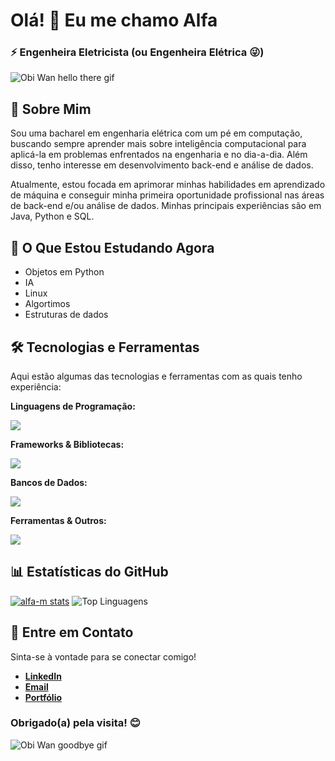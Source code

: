 # Olá! 👋 Eu me chamo Alfa

### ⚡ Engenheira Eletricista (ou Engenheira Elétrica 😜)
![Obi Wan hello there gif](https://media.giphy.com/media/xTiIzJSKB4l7xTouE8/giphy.gif)

## 🚀 Sobre Mim

Sou uma bacharel em engenharia elétrica com um pé em computação, buscando sempre aprender mais sobre inteligência computacional para aplicá-la em problemas enfrentados na engenharia e no dia-a-dia. Além disso, tenho interesse em desenvolvimento back-end e análise de dados.

Atualmente, estou focada em aprimorar minhas habilidades em aprendizado de máquina e conseguir minha primeira oportunidade profissional nas áreas de back-end e/ou análise de dados. Minhas principais experiências são em Java, Python e SQL.

## 🌱 O Que Estou Estudando Agora

  * Objetos em Python
  * IA
  * Linux
  * Algortimos
  * Estruturas de dados

## 🛠️ Tecnologias e Ferramentas

Aqui estão algumas das tecnologias e ferramentas com as quais tenho experiência:

**Linguagens de Programação:**

[![](https://skillicons.dev/icons?i=py,java,r,js)](https://skillicons.dev)

**Frameworks & Bibliotecas:**

[![](https://skillicons.dev/icons?i=spring,vue)](https://skillicons.dev)

**Bancos de Dados:**

[![](https://skillicons.dev/icons?i=mysql,postgres)](https://skillicons.dev)

**Ferramentas & Outros:**

[![](https://skillicons.dev/icons?i=html,css,figma,ai,ps,xd,git,github,vscode,aws,matlab,octave)](https://skillicons.dev)

## 📊 Estatísticas do GitHub

[![alfa-m stats](https://github-readme-stats.vercel.app/api?username=alfa-m&show_icons=true&theme=tokyonight)](https://github.com/alfa-m/github-readme-stats)
![Top Linguagens](https://github-readme-stats.vercel.app/api/top-langs/?username=alfa-m&theme=tokyonight&hide_progress=false&hide=jupyter%20notebook&layout=compact&langs_count=8)

## 💬 Entre em Contato

Sinta-se à vontade para se conectar comigo!

  * **[LinkedIn](https://www.linkedin.com/in/alfa-marine)**
  * **[Email](mailto:mailto:alfamarine.ferreira@gmail.com)**
  * **[Portfólio](https://alfa-m.github.io/portfolio/)**

### Obrigado(a) pela visita\! 😊
![Obi Wan goodbye gif](https://media1.tenor.com/m/X6QX46HNb_EAAAAC/star-wars-episode3.gif)

